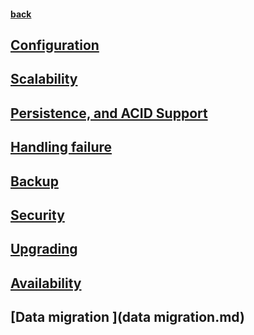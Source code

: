 #### [back](../Redis_Main.md)


## [Configuration](configurations.md)

## [Scalability](scalability.md)

## [Persistence, and ACID Support](persistance.md)

## [Handling failure](handling_failure.md) 

## [Backup](backup.md)

## [Security](security.md)

## [Upgrading](upgrade.md)

## [Availability](availability.md) 

## [Data migration ](data migration.md)